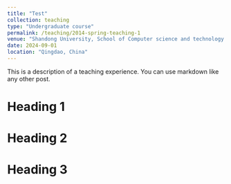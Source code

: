```yaml
---
title: "Test"
collection: teaching
type: "Undergraduate course"
permalink: /teaching/2014-spring-teaching-1
venue: "Shandong University, School of Computer science and technology "
date: 2024-09-01
location: "Qingdao, China"
---
```


This is a description of a teaching experience. You can use markdown like any other post.

Heading 1
======

Heading 2
======

Heading 3
======